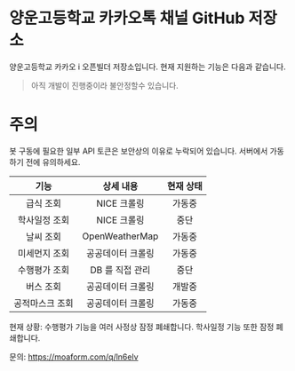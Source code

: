 # 양운고등학교 카카오톡 채널 GitHub 저장소

양운고등학교 카카오 i 오픈빌더 저장소입니다. 현재 지원하는 기능은 다음과 같습니다.

>아직 개발이 진행중이라 불안정할수 있습니다.

# 주의
봇 구동에 필요한 일부 API 토큰은 보안상의 이유로 누락되어 있습니다.
서버에서 가동하기 전에 유의하세요.

| 기능 | 상세 내용 | 현재 상태 |
|:--------:|:--------:|:--------:|
| 급식 조회 | NICE 크롤링 | 가동중 |
| 학사일정 조회 | NICE 크롤링 | 중단 |
| 날씨 조회 | OpenWeatherMap | 가동중 |
| 미세먼지 조회 | 공공데이터 크롤링 | 가동중 |
| 수행평가 조회 | DB 를 직접 관리 | 중단 |
| 버스 조회 | 공공데이터 크롤링 | 개발중 |
| 공적마스크 조회 | 공공데이터 크롤링 | 가동중 |

현재 상황: 수행평가 기능을 여러 사정상 잠정 폐쇄합니다.
         학사일정 기능 또한 잠정 폐쇄합니다.

문의: <https://moaform.com/q/ln6elv>
